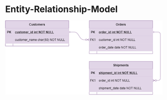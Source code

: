 # Entity-Relationship-Model
![](https://github.com/UTCh-BIS-Team/Entity-Relationship-Model/blob/master/EMR.png?raw=true)
